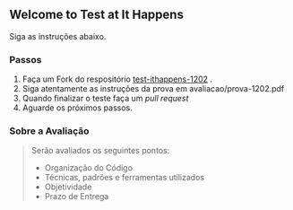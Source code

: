 ## Welcome to Test at It Happens
Siga as instruções abaixo.

### Passos

1. Faça um Fork do respositório [test-ithappens-1202](https://github.com/gm-ithappens/test-ithappens-1202) .
2. Siga atentamente as instruções da prova em avaliacao/prova-1202.pdf
3. Quando finalizar o teste faça um *pull request*
4. Aguarde os próximos passos.

### Sobre a Avaliação

> Serão avaliados os seguintes pontos:
>
> * Organização do Código
> * Técnicas, padrões e ferramentas utilizados
> * Objetividade
> * Prazo de Entrega
